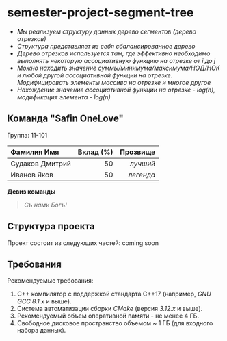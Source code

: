 # semester-project-segment-tree

- _Мы реализуем структуру данных дерево сегментов (дерево отрезков)_
- _Структура представляет из себя сбалансированное дерево_
- _Дерево отрезков используется там, где эффективно необходимо выполнять некоторую ассоциативную функцию на отрезке от i до j_
- _Можно находить значение суммы/минимума/максимума/НОД/НОК и любой другой ассоциативной функции на отрезке. Модифицировать элементы массива на отрезке и многое другое_
- _Нахождение значение ассоциативной функции на отрезке - log(n), модификация элемента - log(n)_

## Команда "Safin OneLove"

Группа: 11-101

| Фамилия Имя       | Вклад (%) | Прозвище              |
| :---              |   ---:    |  ---:                 |
| Судаков Дмитрий   | 50        |  _лучший_             |
| Иванов Яков       | 50        |  _легенда_            |

**Девиз команды**
> _Съ нами Богъ!_

## Структура проекта

Проект состоит из следующих частей:
coming soon

## Требования

Рекомендуемые требования:
1. С++ компилятор c поддержкой стандарта C++17 (например, _GNU GCC 8.1.x_ и выше).
2. Система автоматизации сборки _CMake_ (версия _3.12.x_ и выше).
3. Рекомендуемый объем оперативной памяти - не менее 4 ГБ.
4. Свободное дисковое пространство объемом ~ 1 ГБ (для входного набора данных).

